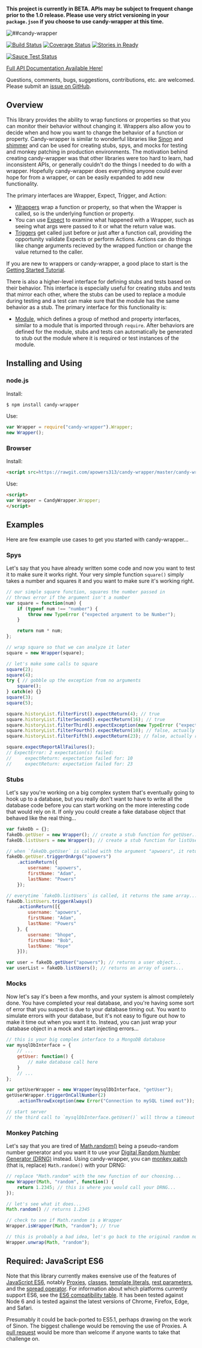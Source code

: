 **This project is currently in BETA. APIs may be subject to frequent change prior to the 1.0 release. Please use very strict versioning in your `package.json` if you choose to use candy-wrapper at this time.**

![##candy-wrapper](https://cdn.rawgit.com/apowers313/candy-wrapper/2e325ece/img/candy-wrapper-full-logo-1116x200.png?raw=true)

[![Build Status](https://travis-ci.org/apowers313/candy-wrapper.svg?branch=master)](https://travis-ci.org/apowers313/candy-wrapper)
[![Coverage Status](https://coveralls.io/repos/github/apowers313/candy-wrapper/badge.svg?branch=master)](https://coveralls.io/github/apowers313/candy-wrapper?branch=master)
[![Stories in Ready](https://badge.waffle.io/apowers313/candy-wrapper.png?label=ready&title=Ready)](https://waffle.io/apowers313/candy-wrapper)

[![Sauce Test Status](https://saucelabs.com/browser-matrix/apowers313.svg)](https://saucelabs.com/beta/builds/011f525b0b50411290a7040eaa686fc2)

[Full API Documentation Available Here!](https://apowers313.github.io/candy-wrapper)

Questions, comments, bugs, suggestions, contributions, etc. are welcomed. Please submit an [issue on GitHub](https://github.com/apowers313/candy-wrapper/issues).

## Overview

This library provides the ability to wrap functions or properties so that you can monitor their behavior without changing it. Wrappers also allow you to decide when and how you want to change the behavior of a function or property. Candy-wrapper is similar to wonderful libraries like [Sinon](http://sinonjs.org/) and [shimmer](https://www.npmjs.com/package/shimmer) and can be used for creating stubs, spys, and mocks for testing and monkey patching in production environments. The motivation behind creating candy-wrapper was that other libraries were too hard to learn, had inconsistent APIs, or generally couldn't do the things I needed to do with a wrapper. Hopefully candy-wrapper does everything anyone could ever hope for from a wrapper, or can be easily expanded to add new functionality.

The primary interfaces are Wrapper, Expect, Trigger, and Action:
* [Wrappers](https://apowers313.github.io/candy-wrapper/Wrapper.html) wrap a function or property, so that when the Wrapper is called, so is the underlying function or property.
* You can use [Expect](https://apowers313.github.io/candy-wrapper/Expect.html) to examine what happened with a Wrapper, such as seeing what args were passed to it or what the return value was.
* [Triggers](https://apowers313.github.io/candy-wrapper/Trigger.html) get called just before or just after a function call, providing the opportunity validate Expects or perform Actions. Actions can do things like change arguments recieved by the wrapped function or change the value returned to the caller.

If you are new to wrappers or candy-wrapper, a good place to start is the [Getting Started Tutorial](https://apowers313.github.io/candy-wrapper/tutorial-getting-started.html).

There is also a higher-level interface for defining stubs and tests based on their behavior.
This interface is especially useful for creating stubs and tests that mirror each other, where the stubs can be used to replace a module during testing and a test can make sure that the module has the same behavior as a stub. The primary interface for this functionality is:
* [Module](https://apowers313.github.io/candy-wrapper/Module.html), which defines a group of method and property interfaces, similar to a module that is imported through `require`. After behaviors are defined for the module, stubs and tests can automatically be generated to stub out the module where it is required or test instances of the module.


## Installing and Using

### node.js

Install:

``` bash
$ npm install candy-wrapper
```

Use:

``` js
var Wrapper = require("candy-wrapper").Wrapper;
new Wrapper();
```

### Browser

Install:

``` html
<script src=https://rawgit.com/apowers313/candy-wrapper/master/candy-wrapper.js></script>
```

Use:

``` html
<script>
var Wrapper = CandyWrapper.Wrapper;
</script>
```

## Examples
Here are few example use cases to get you started with candy-wrapper...

### Spys
Let's say that you have already written some code and now you want to test it to make sure it works right. Your very simple function `square()` simply takes a number and squares it and you want to make sure it's working right.

``` js
// our simple square function, squares the number passed in
// throws error if the argument isn't a number
var square = function(num) {
    if (typeof num !== "number") {
        throw new TypeError ("expected argument to be Number");
    }

    return num * num;
};

// wrap square so that we can analyze it later
square = new Wrapper(square);

// let's make some calls to square
square(2);
square(4);
try { // gobble up the exception from no arguments
    square();
} catch(e) {}
square(3);
square(5);

square.historyList.filterFirst().expectReturn(4); // true
square.historyList.filterSecond().expectReturn(16); // true
square.historyList.filterThird().expectException(new TypeError ("expected argument to be Number")); // true
square.historyList.filterFourth().expectReturn(10); // false, actually returned 9
square.historyList.filterFifth().expectReturn(23); // false, actually returned 25

square.expectReportAllFailures();
// ExpectError: 2 expectation(s) failed:
//     expectReturn: expectation failed for: 10
//     expectReturn: expectation failed for: 23
```

### Stubs
Let's say you're working on a big complex system that's eventually going to hook up to a database, but you really don't want to have to write all the database code before you can start working on the more interesting code that would rely on it. If only you could create a fake database object that behaved like the real thing...

``` js
var fakeDb = {};
fakeDb.getUser = new Wrapper(); // create a stub function for getUser...
fakeDb.listUsers = new Wrapper(); // create a stub function for listUsers...

// when `fakeDb.getUser` is called with the argument "apwoers", it returns the object below
fakeDb.getUser.triggerOnArgs("apowers")
    .actionReturn({
        username: "apowers",
        firstName: "Adam",
        lastName: "Powers"
    });

// everytime `fakeDb.listUsers` is called, it returns the same array...
fakeDb.listUsers.triggerAlways()
    .actionReturn([{
        username: "apowers",
        firstName: "Adam",
        lastName: "Powers"
    }, {
        username: "bhope",
        firstName: "Bob",
        lastName: "Hope"
    }]);

var user = fakeDb.getUser("apowers"); // returns a user object...
var userList = fakeDb.listUsers(); // returns an array of users...
```

### Mocks
Now let's say it's been a few months, and your system is almost completely done. You have completed your real database, and you're having some sort of error that you suspect is due to your database timing out. You want to simulate errors with your database, but it's not easy to figure out how to make it time out when you want it to. Instead, you can just wrap your database object in a mock and start injecting errors...

``` js
// this is your big complex interface to a MongoDB database
var mysqlDbInterface = {
    // ...
    getUser: function() {
        // make database call here
    }
    // ...
};

var getUserWrapper = new Wrapper(mysqlDbInterface, "getUser");
getUserWrapper.triggerOnCallNumber(2)
    .actionThrowException(new Error("Connection to mySQL timed out"));

// start server
// the third call to `mysqlDbInterface.getUser()` will throw a timeout Error now..
```

### Monkey Patching
Let's say that you are tired of [Math.random()](https://developer.mozilla.org/en-US/docs/Web/JavaScript/Reference/Global_Objects/Math/random) being a pseudo-random number generator and you want it to use your [Digital Random Number Generator (DRNG)](https://software.intel.com/en-us/articles/intel-digital-random-number-generator-drng-software-implementation-guide) instead. Using candy-wrapper, you can [monkey patch](https://en.wikipedia.org/wiki/Monkey_patch) (that is, replace) `Math.random()` with your DRNG:

``` js
// replace "Math.random" with the new function of our choosing...
new Wrapper(Math, "random", function() {
    return 1.2345; // this is where you would call your DRNG...
});

// let's see what it does...
Math.random() // returns 1.2345

// check to see if Math.random is a Wrapper
Wrapper.isWrapper(Math, "random"); // true

// this is probably a bad idea, let's go back to the original random number generator...
Wrapper.unwrap(Math, "random");
```

## Required: JavaScript ES6
Note that this library currently makes exensive use of the features of [JavaScript ES6](http://www.ecma-international.org/ecma-262/6.0/), notably [Proxies](https://developer.mozilla.org/en-US/docs/Web/JavaScript/Reference/Global_Objects/Proxy), [classes](https://developer.mozilla.org/en-US/docs/Web/JavaScript/Reference/Classes), [template literals](https://developer.mozilla.org/en-US/docs/Web/JavaScript/Reference/Template_literals), [rest parameters](https://developer.mozilla.org/en-US/docs/Web/JavaScript/Reference/Functions/rest_parameters), and the [spread operator](https://developer.mozilla.org/en-US/docs/Web/JavaScript/Reference/Operators/Spread_operator). For information about which platforms currently support ES6, see the [ES6 compatibility table](https://kangax.github.io/compat-table/es6/). It has been tested against Node 6 and is tested against the latest versions of Chrome, Firefox, Edge, and Safari.

Presumably it could be back-ported to ES5.1, perhaps drawing on the work of Sinon. The biggest challenge would be removing the use of Proxies. A [pull request](https://github.com/apowers313/candy-wrapper) would be more than welcome if anyone wants to take that challenge on.
